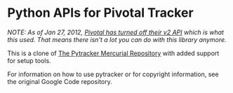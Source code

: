 Python APIs for Pivotal Tracker
===============================

*NOTE: As of Jan 27, 2012, [Pivotal has turned off their v2 API](http://pivotallabs.com/users/dan/blog/articles/1975-pivotal-tracker-api-v2-to-be-removed-on-jan-27) which is what this used. That means there isn't a lot you can do with this library anymore.*

This is a clone of [The Pytracker Mercurial Repository](http://code.google.com/p/pytracker/) with added support for setup tools.

For information on how to use pytracker or for copyright information, see the original Google Code repository.
